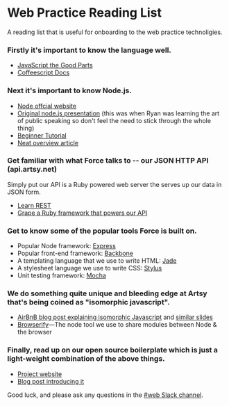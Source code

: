 # Web Practice Reading List

A reading list that is useful for onboarding to the web practice technoligies.

### Firstly it's important to know the language well.

* [JavaScript the Good Parts](https://www.youtube.com/watch?v=hQVTIJBZook)
* [Coffeescript Docs](http://coffeescript.org/)

### Next it's important to know Node.js.

* [Node offcial website](http://nodejs.org/)
* [Original node.js presentation](https://www.youtube.com/watch?v=ztspvPYybIY) (this was when Ryan was learning the art of public speaking so don't feel the need to stick through the whole thing)
* [Beginner Tutorial](http://www.nodebeginner.org/)
* [Neat overview article](http://www.toptal.com/nodejs/why-the-hell-would-i-use-node-js)

### Get familiar with what Force talks to -- our JSON HTTP API (api.artsy.net)

Simply put our API is a Ruby powered web server the serves up our data in JSON form.

* [Learn REST](http://rest.elkstein.org/)
* [Grape a Ruby framework that powers our API](https://github.com/intridea/grape)

### Get to know some of the popular tools Force is built on.

* Popular Node framework: [Express](http://expressjs.com/)
* Popular front-end framework: [Backbone](http://backbonejs.org/)
* A templating language that we use to write HTML: [Jade](http://jade-lang.com/)
* A stylesheet language we use to write CSS: [Stylus](http://learnboost.github.io/stylus/)
* Unit testing framework: [Mocha](http://visionmedia.github.io/mocha/)

### We do something quite unique and bleeding edge at Artsy that's being coined as "isomorphic javascript".

* [AirBnB blog post explaining isomorphic Javascript](http://nerds.airbnb.com/isomorphic-javascript-future-web-apps/) and [similar slides](http://www.slideshare.net/spikebrehm/a-28174727)
* [Browserify](http://browserify.org/)—The node tool we use to share modules between Node & the browser

### Finally, read up on our open source boilerplate which is just a light-weight combination of the above things.

* [Project website](http://ezeljs.com/)
* [Blog post introducing it](http://artsy.github.io/blog/2013/11/30/rendering-on-the-server-and-client-in-node-dot-js/)

Good luck, and please ask any questions in the [#web Slack channel](https://artsy.slack.com/messages/web/).